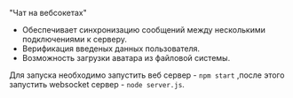 "Чат на вебсокетах"

* Обеспечивает синхронизацию сообщений между несколькими подключениями к серверу.
* Верификация введеных данных пользователя.
* Возможность загрузки аватара из файловой системы. 

Для запуска необходимо запустить веб сервер - `npm start` ,после этого запустить websocket сервер - `node server.js`.


